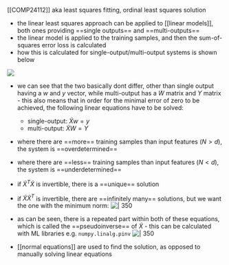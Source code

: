 [[COMP24112]]
aka least squares fitting, ordinal least squares solution

- the linear least squares approach can be applied to [[linear models]], both ones providing ==single outputs== and ==multi-outputs==
- the linear model is applied to the training samples, and then the sum-of-squares error loss is calculated
- how this is calculated for single-output/multi-output systems is shown below

![](https://i.imgur.com/poPRAJU.png)

- we can see that the two basically dont differ, other than single output having a $w$ and $y$ vector, while multi-output has a $W$ matrix and $Y$ matrix - this also means that in order for the minimal error of zero to be achieved, the following linear equations have to be solved:
	- single-output: $\tilde{X}w = y$
	- multi-output: $\tilde{X}W = Y$

- where there are ==more== training samples than input features ($N>d$), the system is ==overdetermined==
- where there are ==less== training samples than input features ($N < d$), the system is ==underdetermined==
- if $\tilde{X}^T\tilde{X}$ is invertible, there is a ==unique== solution
- if $\tilde{X}\tilde{X}^T$ is invertible, there are ==infinitely many== solutions, but we want the one with the minimum norm:
![ | 350](https://i.imgur.com/biFTbxL.png)
- as can be seen, there is a repeated part within both of these equations, which is called the ==pseudoinverse== of $\tilde{X}$ - this can be calculated with ML libraries e.g. `numpy.linalg.pinv`
![ | 350](https://i.imgur.com/p0Dzcf3.png)
- [[normal equations]] are used to find the solution, as opposed to manually solving linear equations